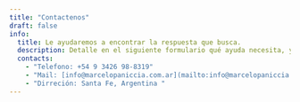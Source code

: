 ```yaml
---
title: "Contactenos"
draft: false
info: 
  title: Le ayudaremos a encontrar la respuesta que busca.
  description: Detalle en el siguiente formulario qué ayuda necesita, ya sea en la aplicación de un producto estándar o un desarrollo a medida. Si no encontró la solución buscada entre nuestros productos, de todas maneras, le ayudaremos a encontrarla.
  contacts: 
    - "Telefono: +54 9 3426 98-8319"
    - "Mail: [info@marcelopaniccia.com.ar](mailto:info@marcelopaniccia.com.ar)"
    - "Dirreción: Santa Fe, Argentina "
---
```


